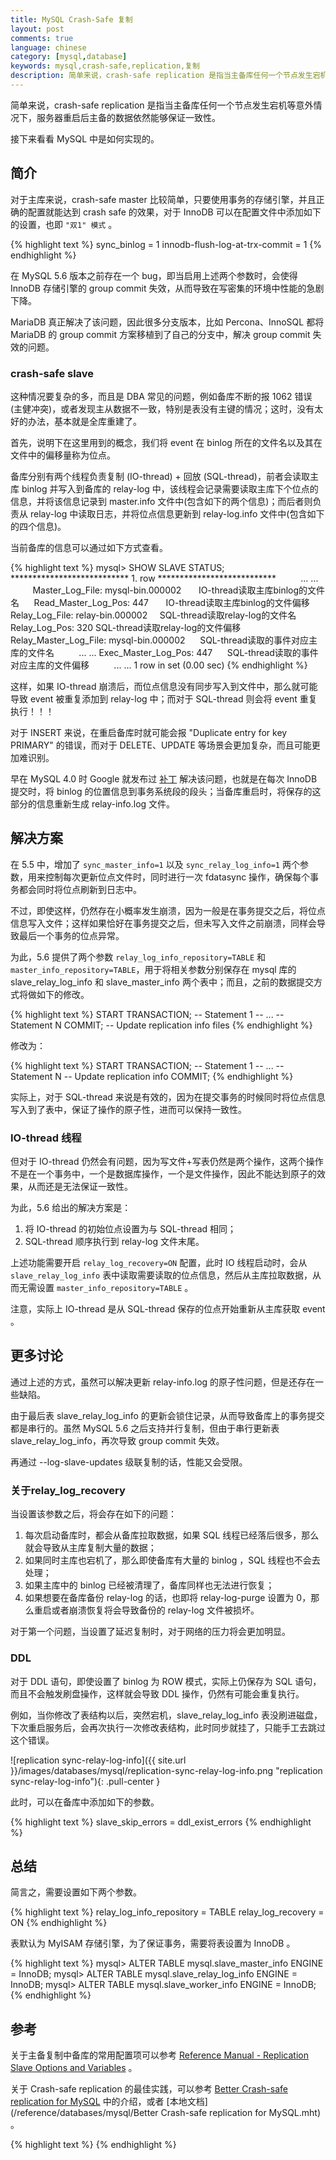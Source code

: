```yaml
---
title: MySQL Crash-Safe 复制
layout: post
comments: true
language: chinese
category: [mysql,database]
keywords: mysql,crash-safe,replication,复制
description: 简单来说，crash-safe replication 是指当主备库任何一个节点发生宕机等意外情况下，服务器重启后主备的数据依然能够保证一致性。接下来看看 MySQL 中是如何实现的。
---
```


简单来说，crash-safe replication 是指当主备库任何一个节点发生宕机等意外情况下，服务器重启后主备的数据依然能够保证一致性。

接下来看看 MySQL 中是如何实现的。

<!-- more -->

## 简介

对于主库来说，crash-safe master 比较简单，只要使用事务的存储引擎，并且正确的配置就能达到 crash safe 的效果，对于 InnoDB 可以在配置文件中添加如下的设置，也即 ```"双1" 模式``` 。

{% highlight text %}
sync_binlog                    = 1
innodb-flush-log-at-trx-commit = 1
{% endhighlight %}

在 MySQL 5.6 版本之前存在一个 bug，即当启用上述两个参数时，会使得 InnoDB 存储引擎的 group commit 失效，从而导致在写密集的环境中性能的急剧下降。

MariaDB 真正解决了该问题，因此很多分支版本，比如 Percona、InnoSQL 都将 MariaDB 的 group commit 方案移植到了自己的分支中，解决 group commit 失效的问题。

<!--
因此，DBA在性能和数据一致性中做了妥协，通常将参数innodb-flush-log-at-trx-commit设置为2，而这就导致了master不再是crash safe的，主从数据可能会不一致。

MariaDB真正解决了该问题，因此很多分支版本，比如Percona，Facebook MySQL，InnoSQL都将MariaDB的group commit方案移植到了自己的分支中，从而解决group commit失效的问题。
-->

### crash-safe slave

这种情况要复杂的多，而且是 DBA 常见的问题，例如备库不断的报 1062 错误 (主健冲突)，或者发现主从数据不一致，特别是表没有主键的情况；这时，没有太好的办法，基本就是全库重建了。

首先，说明下在这里用到的概念，我们将 event 在 binlog 所在的文件名以及其在文件中的偏移量称为位点。
 
备库分别有两个线程负责复制 (IO-thread) + 回放 (SQL-thread)，前者会读取主库 binlog 并写入到备库的 relay-log 中，该线程会记录需要读取主库下个位点的信息，并将该信息记录到 master.info 文件中(包含如下的两个信息)；而后者则负责从 relay-log 中读取日志，并将位点信息更新到 relay-log.info 文件中(包含如下的四个信息)。

当前备库的信息可以通过如下方式查看。

{% highlight text %}
mysql> SHOW SLAVE STATUS;
*************************** 1. row ***************************
                          ... ...
              Master_Log_File: mysql-bin.000002       IO-thread读取主库binlog的文件名
          Read_Master_Log_Pos: 447                    IO-thread读取主库binlog的文件偏移
               Relay_Log_File: relay-bin.000002       SQL-thread读取relay-log的文件名
                Relay_Log_Pos: 320                    SQL-thread读取relay-log的文件偏移
        Relay_Master_Log_File: mysql-bin.000002       SQL-thread读取的事件对应主库的文件名
                          ... ...
          Exec_Master_Log_Pos: 447                    SQL-thread读取的事件对应主库的文件偏移
                          ... ...
1 row in set (0.00 sec)
{% endhighlight %}

这样，如果 IO-thread 崩溃后，而位点信息没有同步写入到文件中，那么就可能导致 event 被重复添加到 relay-log 中；而对于 SQL-thread 则会将 event 重复执行！！！

对于 INSERT 来说，在重启备库时就可能会报 "Duplicate entry for key PRIMARY" 的错误，而对于 DELETE、UPDATE 等场景会更加复杂，而且可能更加难识别。

早在 MySQL 4.0 时 Google 就发布过 [补丁](https://code.google.com/p/google-mysql-tools/wiki/TransactionalReplication) 解决该问题，也就是在每次 InnoDB 提交时，将 binlog 的位置信息到事务系统段的段头；当备库重启时，将保存的这部分的信息重新生成 relay-info.log 文件。


## 解决方案

在 5.5 中，增加了 ```sync_master_info=1``` 以及 ```sync_relay_log_info=1``` 两个参数，用来控制每次更新位点文件时，同时进行一次 fdatasync 操作，确保每个事务都会同时将位点刷新到日志中。<!--(这种对于write-back cache比较有效)-->

不过，即使这样，仍然存在小概率发生崩溃，因为一般是在事务提交之后，将位点信息写入文件；这样如果恰好在事务提交之后，但未写入文件之前崩溃，同样会导致最后一个事务的位点异常。

为此，5.6 提供了两个参数 ```relay_log_info_repository=TABLE``` 和 ```master_info_repository=TABLE```，用于将相关参数分别保存在 mysql 库的 slave_relay_log_info 和 slave_master_info 两个表中；而且，之前的数据提交方式将做如下的修改。

{% highlight text %}
START TRANSACTION;
-- Statement 1
-- ...
-- Statement N
COMMIT;
-- Update replication info files
{% endhighlight %}

修改为：

{% highlight text %}
START TRANSACTION;
-- Statement 1
-- ...
-- Statement N
-- Update replication info
COMMIT;
{% endhighlight %}

实际上，对于 SQL-thread 来说是有效的，因为在提交事务的时候同时将位点信息写入到了表中，保证了操作的原子性，进而可以保持一致性。

### IO-thread 线程

但对于 IO-thread 仍然会有问题，因为写文件+写表仍然是两个操作，这两个操作不是在一个事务中，一个是数据库操作，一个是文件操作，因此不能达到原子的效果，从而还是无法保证一致性。

为此，5.6 给出的解决方案是：

1. 将 IO-thread 的初始位点设置为与 SQL-thread 相同；
2. SQL-thread 顺序执行到 relay-log 文件末尾。

上述功能需要开启 ```relay_log_recovery=ON``` 配置，此时 IO 线程启动时，会从 ```slave_relay_log_info``` 表中读取需要读取的位点信息，然后从主库拉取数据，从而无需设置 ```master_info_repository=TABLE``` 。

注意，实际上 IO-thread 是从 SQL-thread 保存的位点开始重新从主库获取 event 。

## 更多讨论

通过上述的方式，虽然可以解决更新 relay-info.log 的原子性问题，但是还存在一些缺陷。

由于最后表 slave_relay_log_info 的更新会锁住记录，从而导致备库上的事务提交都是串行的。虽然 MySQL 5.6 之后支持并行复制，但由于串行更新表 slave_relay_log_info，再次导致 group commit 失效。

再通过 \-\-log-slave-updates 级联复制的话，性能又会受限。


### 关于relay_log_recovery

当设置该参数之后，将会存在如下的问题：

1. 每次启动备库时，都会从备库拉取数据，如果 SQL 线程已经落后很多，那么就会导致从主库复制大量的数据；
2. 如果同时主库也宕机了，那么即使备库有大量的 binlog ，SQL 线程也不会去处理；
3. 如果主库中的 binlog 已经被清理了，备库同样也无法进行恢复；
4. 如果想要在备库备份 relay-log 的话，也即将 relay-log-purge 设置为 0，那么重启或者崩溃恢复将会导致备份的 relay-log 文件被损坏。

对于第一个问题，当设置了延迟复制时，对于网络的压力将会更加明显。

### DDL

对于 DDL 语句，即使设置了 binlog 为 ROW 模式，实际上仍保存为 SQL 语句，而且不会触发刷盘操作，这样就会导致 DDL 操作，仍然有可能会重复执行。

例如，当你修改了表结构以后，突然宕机，slave_relay_log_info 表没刷进磁盘，下次重启服务后，会再次执行一次修改表结构，此时同步就挂了，只能手工去跳过这个错误。

![replication sync-relay-log-info]({{ site.url }}/images/databases/mysql/replication-sync-relay-log-info.png "replication sync-relay-log-info"){: .pull-center }

此时，可以在备库中添加如下的参数。

{% highlight text %}
slave_skip_errors = ddl_exist_errors
{% endhighlight %}

## 总结

简言之，需要设置如下两个参数。

{% highlight text %}
relay_log_info_repository = TABLE
relay_log_recovery = ON
{% endhighlight %}

表默认为 MyISAM 存储引擎，为了保证事务，需要将表设置为 InnoDB 。

{% highlight text %}
mysql> ALTER TABLE mysql.slave_master_info    ENGINE = InnoDB;
mysql> ALTER TABLE mysql.slave_relay_log_info ENGINE = InnoDB;
mysql> ALTER TABLE mysql.slave_worker_info    ENGINE = InnoDB;
{% endhighlight %}


<!--
注意，当主备配置好之后，重启备库时不需要通过 change master 重新配置。

从库上执行
    STOP SLAVE IO_THREAD;
    SHOW PROCESSLIST;
其中，确保SQL-thread状体为"Slave has read all relay log"，然后再执行：
    STOP SLAVE;    停SQL_THREAD
    RESET MASTER;  清空主库的binlog，包括index文件，从头开始记录，show master status
    RESET SLAVE;   清空备库relaylog、index，以及主备关系(master.info、relay-log.info)，并从头开始记录show slave status\G
    show master status;

11.3 主库上执行
    RESETMASTER;
    RESETSLAVE;

    CHANGEMASTERTO
    MASTER_HOST='192.168.119.129',
    MASTER_USER='repl',
    MASTER_PASSWORD='1234',
    MASTER_LOG_FILE='mysql-bin.000001',
    MASTER_LOG_POS=106;
    startslave

{% highlight text %}
init_recovery()
{% endhighlight %}
-->

## 参考

关于主备复制中备库的常用配置项可以参考 [Reference Manual - Replication Slave Options and Variables](https://dev.mysql.com/doc/refman/en/replication-options-slave.html) 。

关于 Crash-safe replication 的最佳实践，可以参考 [Better Crash-safe replication for MySQL](https://blog.booking.com/better_crash_safe_replication_for_mysql.html) 中的介绍，或者 [本地文档](/reference/databases/mysql/Better Crash-safe replication for MySQL.mht) 。


<!--
https://www.percona.com/blog/2013/09/13/enabling-crash-safe-slaves-with-mysql-5-6/

在主库中，binlog的事件如何发送给dump线程？备库中IO线程如何通知SQL线程执行？
binlog的文件格式是什么样的？
-->






 
 
 


{% highlight text %}
{% endhighlight %}
